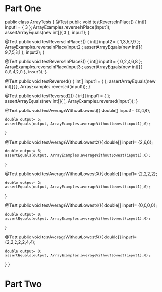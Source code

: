 # Part One

public class ArrayTests {
	@Test 
	public void testReverseInPlace() {
    int[] input1 = { 3 };
    ArrayExamples.reverseInPlace(input1);
    assertArrayEquals(new int[]{ 3 }, input1);
	}

  @Test 
	public void testReverseInPlace2() {
    int[] input2 = { 1,3,5,7,9 };
    ArrayExamples.reverseInPlace(input2);
    assertArrayEquals(new int[]{ 9,7,5,3,1 }, input2);
	}

  @Test 
	public void testReverseInPlace3() {
    int[] input3 = { 0,2,4,6,8 };
    ArrayExamples.reverseInPlace(input3);
    assertArrayEquals(new int[]{ 8,6,4,2,0 }, input3);
	}


  @Test
  public void testReversed() {
    int[] input1 = { };
    assertArrayEquals(new int[]{ }, ArrayExamples.reversed(input1));
  }

  @Test
  public void testReversed2() {
    int[] input1 = { };
    assertArrayEquals(new int[]{ }, ArrayExamples.reversed(input1));
  }


  @Test
  public void testAverageWithoutLowest(){
    double[] input1= {2,4,6};
    
    double output= 5;
    assertEquals(output, ArrayExamples.averageWithoutLowest(input1),0);
  }

  @Test
  public void testAverageWithoutLowest2(){
    double[] input1= {2,6,6};
    
    double output= 6;
    assertEquals(output, ArrayExamples.averageWithoutLowest(input1),0);
  }

  @Test
  public void testAverageWithoutLowest3(){
    double[] input1= {2,2,2,2};
    
    double output= 2;
    assertEquals(output, ArrayExamples.averageWithoutLowest(input1),0);
  }

  @Test
  public void testAverageWithoutLowest4(){
    double[] input1= {0,0,0,0};
    
    double output= 0;
    assertEquals(output, ArrayExamples.averageWithoutLowest(input1),0);
  }

  @Test
  public void testAverageWithoutLowest5(){
    double[] input1= {2,2,2,2,2,4,4};
    
    double output= 0;
    assertEquals(output, ArrayExamples.averageWithoutLowest(input1),0);
  }
}

# Part Two